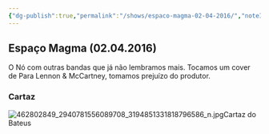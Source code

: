 ```yaml
---
{"dg-publish":true,"permalink":"/shows/espaco-magma-02-04-2016/","noteIcon":" "}
---
```


## Espaço Magma (02.04.2016)
O Nó com outras bandas que já não lembramos mais. Tocamos um cover de Para Lennon & McCartney, tomamos prejuízo do produtor.
### Cartaz
![462802849_2940781556089708_3194851331818796586_n.jpg](/img/user/img/462802849_2940781556089708_3194851331818796586_n.jpg)Cartaz do Bateus